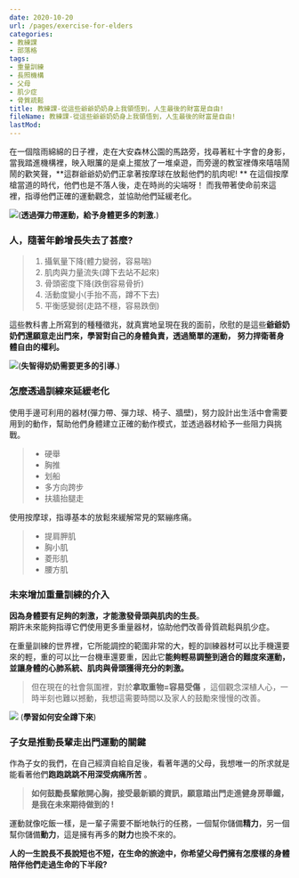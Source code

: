 ```yaml
---
date: 2020-10-20
url: /pages/exercise-for-elders
categories:
- 教練課
- 部落格
tags:
- 重量訓練
- 長照機構
- 父母
- 肌少症
- 骨質疏鬆
title: 教練課-從這些爺爺奶奶身上我領悟到，人生最後的財富是自由!
fileName: 教練課-從這些爺爺奶奶身上我領悟到，人生最後的財富是自由!
lastMod: 
---
```

在一個陰雨綿綿的日子裡，走在大安森林公園的馬路旁，找尋著紅十字會的身影，當我踏進機構裡，映入眼簾的是桌上擺放了一堆桌遊，而旁邊的教室裡傳來嘻嘻鬧鬧的歡笑聲，**這群爺爺奶奶們正拿著按摩球在放鬆他們的肌肉呢! **
在這個按摩槍當道的時代，他們也是不落人後，走在時尚的尖端呀！
而我帶著使命前來這裡，指導他們正確的運動觀念，並協助他們延緩老化。

![](https://cdn.jsdelivr.net/gh/xiang0805/blogimage/img/教練課-從這些爺爺奶奶身上我領悟到，人生最後的財富是自由!-1..jpg)(**透過彈力帶運動，給予身體更多的刺激.**)

### 人，隨著年齡增長失去了甚麼?

>1. 攝氧量下降(體力變弱，容易喘)    
>2. 肌肉與力量流失(蹲下去站不起來)  
>3. 骨頭密度下降(跌倒容易骨折)    
>4. 活動度變小(手抬不高，蹲不下去)    
>5. 平衡感變弱(走路不穩，容易跌倒)  

這些教科書上所寫到的種種徵兆，就真實地呈現在我的面前，欣慰的是這些**爺爺奶奶們還願意走出門來，學習對自己的身體負責，透過簡單的運動，** **努力捍衛著身體自由的權利。**

![](https://cdn.jsdelivr.net/gh/xiang0805/blogimage/img/教練課-從這些爺爺奶奶身上我領悟到，人生最後的財富是自由!-2..jpg)(**失智得奶奶需要更多的引導.**)

### 怎麼透過訓練來延緩老化

使用手邊可利用的器材(彈力帶、彈力球、椅子、牆壁)，努力設計出生活中會需要用到的動作，幫助他們身體建立正確的動作模式，並透過器材給予一些阻力與挑戰。

>* 硬舉
>* 胸推
>* 划船
>* 多方向跨步
>* 扶牆抬腿走

使用按摩球，指導基本的放鬆來緩解常見的緊繃疼痛。

>* 提肩胛肌
>* 胸小肌
>* 菱形肌
>* 腰方肌

### 未來增加重量訓練的介入

**因為身體要有足夠的刺激，才能激發骨頭與肌肉的生長**。  
期許未來能夠指導它們使用更多重量器材，協助他們改善骨質疏鬆與肌少症。  

在重量訓練的世界裡，它所能調控的範圍非常的大，輕的訓練器材可以比手機還要來的輕，重的可以比一台機車還要重，因此它**能夠輕易調整到適合的難度來運動，並讓身體的心肺系統、肌肉與骨頭獲得充分的刺激。**

> 但在現在的社會氛圍裡，對於**拿取重物=容易受傷** ，這個觀念深植人心，一時半刻也難以撼動，我想這需要時間以及家人的鼓勵來慢慢的改善。

![](https://cdn-images-1.medium.com/max/1200/0*nzl9tnebk3qhmnud.jpg)
(**學習如何安全蹲下來**)

### 子女是推動長輩走出門運動的關鍵

作為子女的我們，在自己經濟自給自足後，看著年邁的父母，我想唯一的所求就是能看著他們**跑跑跳跳不用深受病痛所苦** 。

> **如何鼓勵長輩敞開心胸，接受最新穎的資訊，願意踏出門走進健身房舉鐵，是我在未來期待做到的 !**

運動就像吃飯一樣，是一輩子需要不斷地執行的任務，一個幫你儲備**精力**，另一個幫你儲備**動力**，這是擁有再多的**財力**也換不來的。

**人的一生說長不長說短也不短，在生命的旅途中，你希望父母們擁有怎麼樣的身體陪伴他們走過生命的下半段?**
